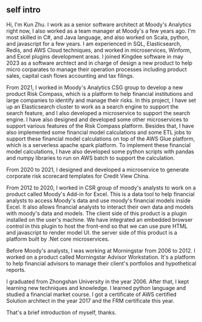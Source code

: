 ## self intro

Hi, I'm Kun Zhu. I work as a senior software architect at Moody's Analytics right now, I also worked as a team manager at Moody's a few years ago. 
I'm most skilled in C#, and Java language,  and also worked on Scala, python, and javascript for a few years.
I am experienced in SQL, Elasticsearch, Redis, and AWS Cloud techniques, and worked in microservices, Winform, and Excel plugins development areas. 
I joined Kingdee software in may 2023 as a software archtect and in charge of design a new product to help micro corparates to manage their operation processes including product sales, capital cash flows accounting and tax filings.

From 2021, I worked in Moody's Analytics CSG group to develop a new product Risk Compass, which is a platform to help financial institutions and large companies to identify and manage their risks. In this project, I have set up an Elasticsearch cluster to work as a search engine to support the search feature, and I also developed a microservice to support the search engine. I have also designed and developed some other microservices to support various features of the Risk Compass platform.  Besides that, I have also implemented some financial model calculations and some ETL jobs to support these financial model calculations on top of the AWS Glue platform, which is a serverless apache spark platform. To implement these financial model calculations, I have also developed some python scripts with pandas and numpy libraries to run on AWS batch to support the calculation.

From 2020 to 2021, I designed and developed a microservice to generate corporate risk scorecard templates for Credit View China. 

From 2012 to 2020, I worked in CSR group of moody's analysts to work on a product called Moody's Add-in for Excel. This is a data tool to help financial analysts to access Moody's data and use moody's financial models inside Excel. It also allows financial analysts to interact their own data and models with moody's data and models. The client side of this product is a plugin installed on the user's machine. We have integrated an embedded browser control in this plugin to host the front-end so that we can use pure HTML and javascript to render model UI. the server side of this product is a platform built by .Net core microservices.

Before Moody's analysts, I was working at Morningstar from 2006 to 2012. I worked on a product called Morningstar Advisor Workstation. It's a platform to help financial advisors to manage their client's portfolios and hypothetical reports.

I graduated from Zhongshan University in the year 2006. After that, I kept learning new techniques and knowledge. I learned python language and studied a financial market course.  I got a certificate of AWS certified Solution architect in the year 2017 and the FRM certificate this year. 

That's a brief introduction of myself, thanks.